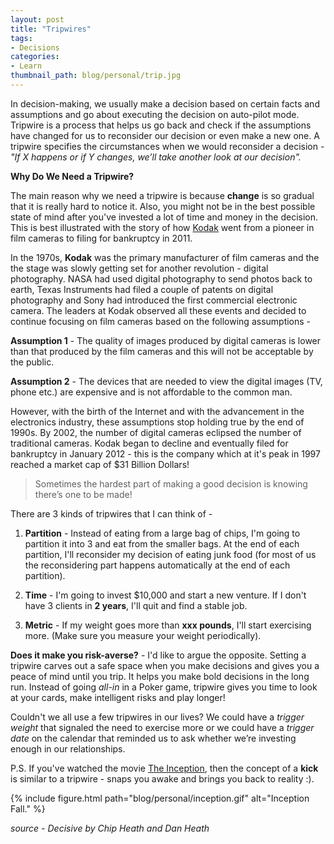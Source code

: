 ```yaml
---
layout: post
title: "Tripwires"
tags:
- Decisions
categories:
- Learn
thumbnail_path: blog/personal/trip.jpg
---
```


In decision-making, we usually make a decision based on certain facts and assumptions and go about executing the decision on auto-pilot mode. Tripwire is a process that helps us go back and check if the assumptions have changed for us to reconsider our decision or even make a new one. A tripwire specifies the circumstances when we would reconsider a decision - *"If X happens or if Y changes, we’ll take another look at our decision".*

**Why Do We Need a Tripwire?** <br/>

The main reason why we need a tripwire is because **change** is so gradual that it is really hard to notice it. Also, you might not be in the best possible state of mind after you've invested a lot of time and money in the decision. This is best illustrated with the story of how [Kodak](https://en.wikipedia.org/wiki/Kodak) went from a pioneer in film cameras to filing for bankruptcy in 2011. 

In the 1970s, **Kodak** was the primary manufacturer of film cameras and the the stage was slowly getting set for another revolution - digital photography. NASA had used digital photography to send photos back to earth, Texas Instruments had filed a couple of patents on digital photography and Sony had introduced the first commercial electronic camera. The leaders at Kodak observed all these events and decided to continue focusing on film cameras based on the following assumptions - 

**Assumption 1** - The quality of images produced by digital cameras is lower than that produced by the film cameras and this will not be acceptable by the public.

**Assumption 2** - The devices that are needed to view the digital images (TV, phone etc.) are expensive and is not affordable to the common man. 

However, with the birth of the Internet and with the advancement in the electronics industry, these assumptions stop holding true by the end of 1990s. By 2002, the number of digital cameras eclipsed the number of traditional cameras. Kodak began to decline and eventually filed for bankruptcy in January 2012 - this is the company which at it's peak in 1997 reached a market cap of $31 Billion Dollars!

> Sometimes the hardest part of making a good decision is knowing there’s one to be made!

There are 3 kinds of tripwires that I can think of - 

1. **Partition** - Instead of eating from a large bag of chips, I'm going to partition it into 3 and eat from the smaller bags. At the end of each partition, I'll reconsider my decision of eating junk food (for most of us the reconsidering part happens automatically at the end of each partition).

2. **Time** - I'm going to invest $10,000 and start a new venture. If I don't have 3 clients in **2 years**, I'll quit and find a stable job.

3. **Metric** - If my weight goes more than **xxx pounds**, I'll start exercising more. (Make sure you measure your weight periodically).

**Does it make you risk-averse?** - I'd like to argue the opposite. Setting a tripwire carves out a safe space when you make decisions and gives you a peace of mind until you trip. It helps you make bold decisions in the long run. Instead of going *all-in* in a Poker game, tripwire gives you time to look at your cards, make intelligent risks and play longer!

Couldn't we all use a few tripwires in our lives? We could have a *trigger weight* that signaled the need to exercise more or we could have a *trigger date* on the calendar that reminded us to ask whether we’re investing enough in our relationships.

P.S. If you've watched the movie [The Inception](http://www.imdb.com/title/tt1375666), then the concept of a **kick** is similar to a tripwire - snaps you awake and brings you back to reality :).

{% include figure.html path="blog/personal/inception.gif" alt="Inception Fall." %}

*source - Decisive by Chip Heath and Dan Heath*